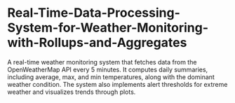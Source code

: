 # Real-Time-Data-Processing-System-for-Weather-Monitoring-with-Rollups-and-Aggregates
A real-time weather monitoring system that fetches data from the OpenWeatherMap API every 5 minutes. It computes daily summaries, including average, max, and min temperatures, along with the dominant weather condition. The system also implements alert thresholds for extreme weather and visualizes trends through plots.
